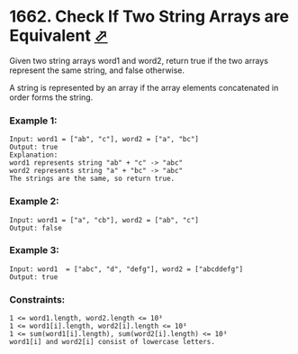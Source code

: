 # 1662. Check If Two String Arrays are Equivalent [⬀](https://leetcode.com/problems/check-if-two-string-arrays-are-equivalent/)

Given two string arrays word1 and word2, return true if the two arrays represent the same string, and false otherwise.

A string is represented by an array if the array elements concatenated in order forms the string.

 

### Example 1:
```
Input: word1 = ["ab", "c"], word2 = ["a", "bc"]
Output: true
Explanation:
word1 represents string "ab" + "c" -> "abc"
word2 represents string "a" + "bc" -> "abc"
The strings are the same, so return true.
```

### Example 2:
```
Input: word1 = ["a", "cb"], word2 = ["ab", "c"]
Output: false
```

### Example 3:
```
Input: word1  = ["abc", "d", "defg"], word2 = ["abcddefg"]
Output: true
 ```

### Constraints:
```
1 <= word1.length, word2.length <= 10³
1 <= word1[i].length, word2[i].length <= 10³
1 <= sum(word1[i].length), sum(word2[i].length) <= 10³
word1[i] and word2[i] consist of lowercase letters.
```